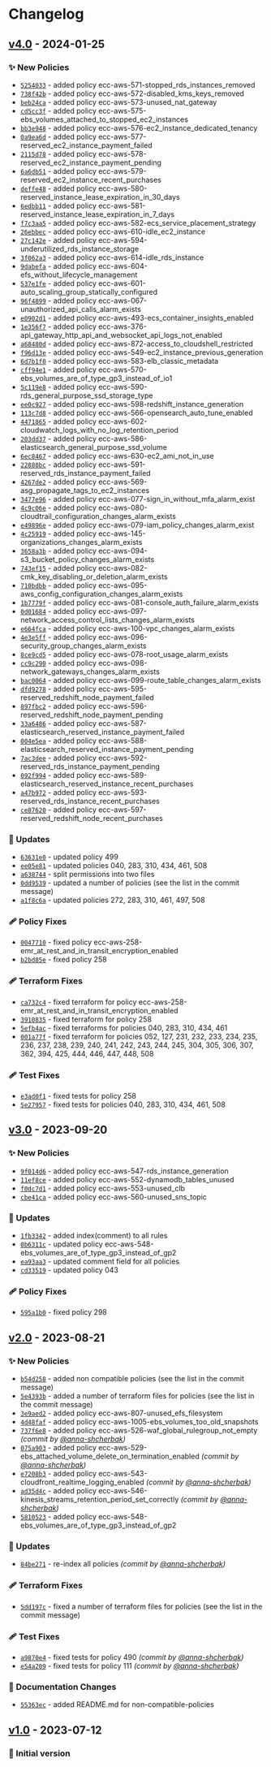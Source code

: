 # Changelog

## [v4.0] - 2024-01-25
### :sparkles: New Policies
- [`5254033`](https://github.com/epam/ecc-aws-rulepack/commit/52540332468f03dfcc1a2b931e09181152b324f1) - added policy ecc-aws-571-stopped_rds_instances_removed
- [`738f42b`](https://github.com/epam/ecc-aws-rulepack/commit/738f42bd048e3df080ca7ccce90a9da1c203ced6) - added policy ecc-aws-572-disabled_kms_keys_removed
- [`beb24ca`](https://github.com/epam/ecc-aws-rulepack/commit/beb24ca82185db48cc9870dd90aa1cc97da121e5) - added policy ecc-aws-573-unused_nat_gateway
- [`cd5cc3f`](https://github.com/epam/ecc-aws-rulepack/commit/cd5cc3feab1c1510e760636ee00d6199a51557d6) - added policy ecc-aws-575-ebs_volumes_attached_to_stopped_ec2_instances
- [`bb3e948`](https://github.com/epam/ecc-aws-rulepack/commit/bb3e948f5701fb93fb4d9fafef9fb37bcd29e672) - added policy ecc-aws-576-ec2_instance_dedicated_tenancy
- [`0a9ea6d`](https://github.com/epam/ecc-aws-rulepack/commit/0a9ea6d9073b6326ddaaafe28da7aed523da1be5) - added policy ecc-aws-577-reserved_ec2_instance_payment_failed
- [`2115d78`](https://github.com/epam/ecc-aws-rulepack/commit/2115d787c735ac55aa0d3cbbc08132231823788c) - added policy ecc-aws-578-reserved_ec2_instance_payment_pending
- [`6a6db51`](https://github.com/epam/ecc-aws-rulepack/commit/6a6db51a9ad8b18372bc534f980b706f3d6c6272) - added policy ecc-aws-579-reserved_ec2_instance_recent_purchases
- [`deffe48`](https://github.com/epam/ecc-aws-rulepack/commit/deffe48d5b1a70252fdf420a911ac7f051d4c67f) - added policy ecc-aws-580-reserved_instance_lease_expiration_in_30_days
- [`6edbb11`](https://github.com/epam/ecc-aws-rulepack/commit/6edbb11167e5947d5535985be49dea420c7cf795) - added policy ecc-aws-581-reserved_instance_lease_expiration_in_7_days
- [`f7c3aa5`](https://github.com/epam/ecc-aws-rulepack/commit/f7c3aa5933509352ebd80567572d39506d832f6b) - added policy ecc-aws-582-ecs_service_placement_strategy
- [`26ebbec`](https://github.com/epam/ecc-aws-rulepack/commit/26ebbecf184a7dc430d935fb6028fae5eb73f72f) - added policy ecc-aws-610-idle_ec2_instance
- [`27c142e`](https://github.com/epam/ecc-aws-rulepack/commit/27c142ec6ca56c975611f5e56d318c9faf9bd72a) - added policy ecc-aws-594-underutilized_rds_instance_storage
- [`3f062a3`](https://github.com/epam/ecc-aws-rulepack/commit/3f062a3df91860b457d0747031f0ad759f803fdb) - added policy  ecc-aws-614-idle_rds_instance
- [`9dabefa`](https://github.com/epam/ecc-aws-rulepack/commit/9dabefa6043e3b4185c8513b022f6c5b873870c8) - added policy ecc-aws-604-efs_without_lifecycle_management
- [`537e1fe`](https://github.com/epam/ecc-aws-rulepack/commit/537e1fe7603fb1c24492c85fa7ef3c3de3878041) - added policy ecc-aws-601-auto_scaling_group_statically_configured
- [`96f4899`](https://github.com/epam/ecc-aws-rulepack/commit/96f4899c5ec702935ba424fb5872dcf0191d2a10) - added policy ecc-aws-067-unauthorized_api_calls_alarm_exists
- [`e0902d1`](https://github.com/epam/ecc-aws-rulepack/commit/e0902d1b6c8fd02b74313924fa539e4ce29fd701) - added policy ecc-aws-493-ecs_container_insights_enabled
- [`1e356f7`](https://github.com/epam/ecc-aws-rulepack/commit/1e356f7ddbe1b5052023392dbfd10d92e57c2666) - added policy ecc-aws-376-api_gateway_http_api_and_websocket_api_logs_not_enabled
- [`a68480d`](https://github.com/epam/ecc-aws-rulepack/commit/a68480dbb280f24dabf73df19a2dfb73ae1e59cd) - added policy ecc-aws-872-access_to_cloudshell_restricted
- [`f96d13e`](https://github.com/epam/ecc-aws-rulepack/commit/f96d13e8320c0713a34861b9dd6a27a7fb726a0f) - added policy ecc-aws-549-ec2_instance_previous_generation
- [`6d7b1f0`](https://github.com/epam/ecc-aws-rulepack/commit/6d7b1f0c3be15454601ff1752be3ef40d4eaab07) - added policy ecc-aws-583-elb_classic_metadata
- [`cff94e1`](https://github.com/epam/ecc-aws-rulepack/commit/cff94e1f7b5584044a5269b196eb27d865a05371) - added policy ecc-aws-570-ebs_volumes_are_of_type_gp3_instead_of_io1
- [`5c119e8`](https://github.com/epam/ecc-aws-rulepack/commit/5c119e8a7f3a539884c1dc78fc003cb772f53e5e) - added policy ecc-aws-590-rds_general_purpose_ssd_storage_type
- [`ee0c927`](https://github.com/epam/ecc-aws-rulepack/commit/ee0c927d291803ebe93d85f8d44cb70fd9fb242f) - added policy ecc-aws-598-redshift_instance_generation
- [`113c7d8`](https://github.com/epam/ecc-aws-rulepack/commit/113c7d80b2753114315ee4c84306b100dc2a74dc) - added policy ecc-aws-566-opensearch_auto_tune_enabled
- [`4471865`](https://github.com/epam/ecc-aws-rulepack/commit/44718653034439748bb490bd36e99e81f8113bc1) - added policy ecc-aws-602-cloudwatch_logs_with_no_log_retention_period
- [`203dd37`](https://github.com/epam/ecc-aws-rulepack/commit/203dd37badfde1afbc98be94ce5113bbc76f4fcd) - added policy ecc-aws-586-elasticsearch_general_purpose_ssd_volume
- [`6ec8467`](https://github.com/epam/ecc-aws-rulepack/commit/6ec8467035a418bc05c53a67d633a0606199968d) - added policy ecc-aws-630-ec2_ami_not_in_use
- [`22888bc`](https://github.com/epam/ecc-aws-rulepack/commit/22888bcf5bc537fa5c8ad67a9cde06d9846c44d8) - added policy ecc-aws-591-reserved_rds_instance_payment_failed
- [`4267de2`](https://github.com/epam/ecc-aws-rulepack/commit/4267de28ebbf2faba3894eb0ac9dfcfc75db3807) - added policy ecc-aws-569-asg_propagate_tags_to_ec2_instances
- [`3477e96`](https://github.com/epam/ecc-aws-rulepack/commit/3477e96c195c757b7920531db44111a86a65bde4) - added policy ecc-aws-077-sign_in_without_mfa_alarm_exist
- [`4c9c06e`](https://github.com/epam/ecc-aws-rulepack/commit/4c9c06e331518921f02cafb1c9b91d497da407a7) - added policy ecc-aws-080-cloudtrail_configuration_changes_alarm_exists
- [`e49896e`](https://github.com/epam/ecc-aws-rulepack/commit/e49896e18529e320a5da7aece48b8a72103fd3d0) - added policy ecc-aws-079-iam_policy_changes_alarm_exist
- [`4c25919`](https://github.com/epam/ecc-aws-rulepack/commit/4c2591925f3b00b83c875e4c66760122b748553c) - added policy ecc-aws-145-organizations_changes_alarm_exists
- [`3658a3b`](https://github.com/epam/ecc-aws-rulepack/commit/3658a3b66599118c50390ef7c94bb37ca42c9047) - added policy ecc-aws-094-s3_bucket_policy_changes_alarm_exists
- [`743ef15`](https://github.com/epam/ecc-aws-rulepack/commit/743ef1572b8a955e12ce1601b6aba83d8c10d194) - added policy ecc-aws-082-cmk_key_disabling_or_deletion_alarm_exists
- [`710bdbb`](https://github.com/epam/ecc-aws-rulepack/commit/710bdbb3948b3f938a470bf4e88650d53c5b8f65) - added policy ecc-aws-095-aws_config_configuration_changes_alarm_exists
- [`1b7779f`](https://github.com/epam/ecc-aws-rulepack/commit/1b7779fa64d748c1ac638fbcb92b427194116ba4) - added policy ecc-aws-081-console_auth_failure_alarm_exists
- [`0d01684`](https://github.com/epam/ecc-aws-rulepack/commit/0d0168464a5d35cf61dc755cde0646c74ebea70c) - added policy ecc-aws-097-network_access_control_lists_changes_alarm_exists
- [`e664fca`](https://github.com/epam/ecc-aws-rulepack/commit/e664fcaeb0cc0af5a5e84ad23a2c4f3ffe90a56e) - added policy ecc-aws-100-vpc_changes_alarm_exists
- [`4e3e5ff`](https://github.com/epam/ecc-aws-rulepack/commit/4e3e5ff82d4cc11ccf707f7818c3ba3d7a4e43fe) - added policy ecc-aws-096-security_group_changes_alarm_exists
- [`8ce9cd5`](https://github.com/epam/ecc-aws-rulepack/commit/8ce9cd5e362869597bfc0b0626141602c96f910f) - added policy ecc-aws-078-root_usage_alarm_exists
- [`cc9c290`](https://github.com/epam/ecc-aws-rulepack/commit/cc9c2908ef4aef93bdff133fe5e8cd93ce14f8a9) - added policy ecc-aws-098-network_gateways_changes_alarm_exists
- [`bac0064`](https://github.com/epam/ecc-aws-rulepack/commit/bac00644205bf2cd04e7874ff6c70f8391c9f47a) - added policy ecc-aws-099-route_table_changes_alarm_exists
- [`dfd9278`](https://github.com/epam/ecc-aws-rulepack/commit/dfd9278963a9a79b4b12b3dea0d29b0f99fd2ea4) - added policy ecc-aws-595-reserved_redshift_node_payment_failed
- [`897fbc2`](https://github.com/epam/ecc-aws-rulepack/commit/897fbc2b04cb21d09a493665a42081d30772cce7) - added policy ecc-aws-596-reserved_redshift_node_payment_pending
- [`33a6486`](https://github.com/epam/ecc-aws-rulepack/commit/33a648694548e22676f4d82a15141f8d2167b416) - added policy ecc-aws-587-elasticsearch_reserved_instance_payment_failed
- [`004e5ea`](https://github.com/epam/ecc-aws-rulepack/commit/004e5ea15f3178917460bacdff8b99fba3e2507f) - added policy ecc-aws-588-elasticsearch_reserved_instance_payment_pending
- [`7ac3dee`](https://github.com/epam/ecc-aws-rulepack/commit/7ac3deee368350d593ee1ed96443cb0d3f2ab95f) - added policy ecc-aws-592-reserved_rds_instance_payment_pending
- [`092f994`](https://github.com/epam/ecc-aws-rulepack/commit/092f994a486c00f5519d274b781cd7138178afc7) - added policy ecc-aws-589-elasticsearch_reserved_instance_recent_purchases
- [`a47b972`](https://github.com/epam/ecc-aws-rulepack/commit/a47b972645c86df636563e4b0f94f744a5bde0f1) - added policy ecc-aws-593-reserved_rds_instance_recent_purchases
- [`ce87620`](https://github.com/epam/ecc-aws-rulepack/commit/ce87620cbaf92b3b930086bef8c916adcd5879a4) - added policy ecc-aws-597-reserved_redshift_node_recent_purchases

### :wrench: Updates
- [`63631e0`](https://github.com/epam/ecc-aws-rulepack/commit/63631e08fa5214e80abcd2ec206dea675620813f) - updated policy 499
- [`ee05e81`](https://github.com/epam/ecc-aws-rulepack/commit/ee05e81740a4341fdfa38ea44e5d5c5859a2d641) - updated policies 040, 283, 310, 434, 461, 508
- [`a638744`](https://github.com/epam/ecc-aws-rulepack/commit/a6387443e53c5b1303174d766245efcaed34e80b) - split permissions into two files
- [`0dd9539`](https://github.com/epam/ecc-aws-rulepack/commit/0dd95395d6fa21081eb66d2251452979e3ae2717) - updated a number of policies (see the list in the commit message)
- [`a1f8c6a`](https://github.com/epam/ecc-aws-rulepack/commit/a1f8c6a7bbe8b6475b8ca5b590e3fcaeeaca9d67) - updated policies 272, 283, 310, 461, 497, 508

### :adhesive_bandage: Policy Fixes
- [`0047710`](https://github.com/epam/ecc-aws-rulepack/commit/004771060f863bce9b6f52713e06a9dce5f20755) - fixed policy ecc-aws-258-emr_at_rest_and_in_transit_encryption_enabled
- [`b2bd85e`](https://github.com/epam/ecc-aws-rulepack/commit/b2bd85e3b4bcd3c41e9f7152c6881642e48ab2d9) - fixed policy 258

### :adhesive_bandage: Terraform Fixes
- [`ca732c4`](https://github.com/epam/ecc-aws-rulepack/commit/ca732c49d77cc27b7194d14c38eb6b9651dba50e) - fixed terraform for policy ecc-aws-258-emr_at_rest_and_in_transit_encryption_enabled
- [`3910835`](https://github.com/epam/ecc-aws-rulepack/commit/39108353f756dacd1abbaef92b9bc4f369236c7c) - fixed terraform for policy 258
- [`5efb4ac`](https://github.com/epam/ecc-aws-rulepack/commit/5efb4ac3735118beb8c0399d28addfc35166f651) - fixed terraforms for policies 040, 283, 310, 434, 461
- [`001a77f`](https://github.com/epam/ecc-aws-rulepack/commit/001a77ff7d7666c9d1194b3fa504994d5e1d62b6) - fixed terraform for policies 052, 127, 231, 232, 233, 234, 235, 236, 237, 238, 239, 240, 241, 242, 243, 244, 245, 304, 305, 306, 307, 362, 394, 425, 444, 446, 447, 448, 508

### :adhesive_bandage: Test Fixes
- [`e3ad0f1`](https://github.com/epam/ecc-aws-rulepack/commit/e3ad0f14d589f6f021f4a77e079997e71ae4bb26) - fixed tests for policy 258
- [`5e27957`](https://github.com/epam/ecc-aws-rulepack/commit/5e2795726dd2973865e317ae07a3b7503d50ed8f) - fixed tests for policies 040, 283, 310, 434, 461, 508


## [v3.0] - 2023-09-20
### :sparkles: New Policies
- [`9f014d6`](https://github.com/epam/ecc-aws-rulepack/commit/9f014d6d7b9d632892456a9fb8c2f43734bc8e4c) - added policy ecc-aws-547-rds_instance_generation
- [`11ef8ce`](https://github.com/epam/ecc-aws-rulepack/commit/11ef8ce13557dccc76af9693326baa893eafa047) - added policy ecc-aws-552-dynamodb_tables_unused
- [`f0dc7d1`](https://github.com/epam/ecc-aws-rulepack/commit/f0dc7d1321cd1c34586d2552897b0e09e07e4cf9) - added policy ecc-aws-553-unused_clb
- [`cbe41ca`](https://github.com/epam/ecc-aws-rulepack/commit/cbe41ca2a68cf43525709844f48b2181a9ac589b) - added policy ecc-aws-560-unused_sns_topic

### :wrench: Updates
- [`1fb3342`](https://github.com/epam/ecc-aws-rulepack/commit/1fb334233bd44fe3defe0833a7a8962da1533338) - added index(comment) to all rules
- [`0b6311c`](https://github.com/epam/ecc-aws-rulepack/commit/0b6311cfbd74f232d3471af356ec65964b7f9fb4) - updated policy ecc-aws-548-ebs_volumes_are_of_type_gp3_instead_of_gp2
- [`ea93aa3`](https://github.com/epam/ecc-aws-rulepack/commit/ea93aa3645cf7a02fe5ff102af164e5a54f65021) - updated comment field for all policies
- [`cd33519`](https://github.com/epam/ecc-aws-rulepack/commit/cd33519fb70c65c1bf042e790410ca494979be93) - updated policy 043

### :adhesive_bandage: Policy Fixes
- [`595a1b0`](https://github.com/epam/ecc-aws-rulepack/commit/595a1b008035836ab7bf40de5ffc069eb71ca238) - fixed policy 298


## [v2.0] - 2023-08-21
### :sparkles: New Policies
- [`b54d258`](https://github.com/epam/ecc-aws-rulepack/commit/b54d2585b6c5ed5c248e984b1e56d4600ef36804) - added non compatible policies (see the list in the commit message)
- [`5e4393b`](https://github.com/epam/ecc-aws-rulepack/commit/5e4393b696405a1df10948e21d769ca5258ecf4d) - added a number of terraform files for policies (see the list in the commit message)
- [`3e9aed2`](https://github.com/epam/ecc-aws-rulepack/commit/3e9aed26e5cd52269a4dfff1178811d0bc5e27e9) - added policy ecc-aws-807-unused_efs_filesystem
- [`4d48faf`](https://github.com/epam/ecc-aws-rulepack/commit/4d48fafe6e7f7078871e23518357d7e4c01ef987) - added policy ecc-aws-1005-ebs_volumes_too_old_snapshots
- [`737f6e8`](https://github.com/epam/ecc-aws-rulepack/commit/737f6e8e04a086940c8b3ce9d62fdeca3e565a08) - added policy ecc-aws-526-waf_global_rulegroup_not_empty *(commit by [@anna-shcherbak](https://github.com/anna-shcherbak))*
- [`075a903`](https://github.com/epam/ecc-aws-rulepack/commit/075a90393bbe3e3cbf14078d43571e906dadb03a) - added policy ecc-aws-529-ebs_attached_volume_delete_on_termination_enabled *(commit by [@anna-shcherbak](https://github.com/anna-shcherbak))*
- [`e7208b3`](https://github.com/epam/ecc-aws-rulepack/commit/e7208b304eaebdb900829062755c00f179a98d8c) - added policy ecc-aws-543-cloudfront_realtime_logging_enabled *(commit by [@anna-shcherbak](https://github.com/anna-shcherbak))*
- [`ad35d4c`](https://github.com/epam/ecc-aws-rulepack/commit/ad35d4c92254ef057917581d3ccf50dd27f64336) - added policy ecc-aws-546-kinesis_streams_retention_period_set_correctly *(commit by [@anna-shcherbak](https://github.com/anna-shcherbak))*
- [`5810523`](https://github.com/epam/ecc-aws-rulepack/commit/58105237039362f3cddc5af8e5acd0c40cf59ec7) - added policy ecc-aws-548-ebs_volumes_are_of_type_gp3_instead_of_gp2

### :wrench: Updates
- [`84be271`](https://github.com/epam/ecc-aws-rulepack/commit/84be27105e5bc79d17de588e4081b417fad728e6) - re-index all policies *(commit by [@anna-shcherbak](https://github.com/anna-shcherbak))*

### :adhesive_bandage: Terraform Fixes
- [`5dd197c`](https://github.com/epam/ecc-aws-rulepack/commit/5dd197cc3b2ff431a17b1fdc84b60f983656004a) - fixed a number of terraform files for policies (see the list in the commit message)

### :adhesive_bandage: Test Fixes
- [`a9870e4`](https://github.com/epam/ecc-aws-rulepack/commit/a9870e4dc3a7852bc0bf1ceb620104880c47fdfb) - fixed tests for policy 490 *(commit by [@anna-shcherbak](https://github.com/anna-shcherbak))*
- [`e54a209`](https://github.com/epam/ecc-aws-rulepack/commit/e54a209e9c5cb5f84d3e9fd5fd928e24d75188e5) - fixed tests for policy 111 *(commit by [@anna-shcherbak](https://github.com/anna-shcherbak))*

### :memo: Documentation Changes
- [`55363ec`](https://github.com/epam/ecc-aws-rulepack/commit/55363ec708eb954556b934663f46a2c78e27ff86) - added README.md for non-compatible-policies


## [v1.0] - 2023-07-12
### :open_file_folder: Initial version


[v1.0]: https://github.com/epam/ecc-aws-rulepack/compare/Init...v1.0

[v2.0]: https://github.com/epam/ecc-aws-rulepack/compare/v1.0...v2.0
[v3.0]: https://github.com/epam/ecc-aws-rulepack/compare/v2.0...v3.0
[v4.0]: https://github.com/epam/ecc-aws-rulepack/compare/v3.0...v4.0